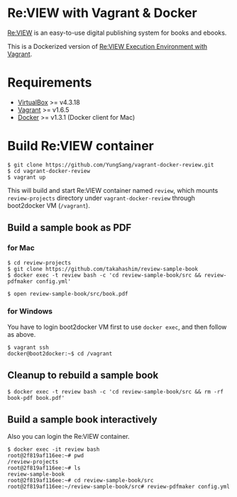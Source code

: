 # Re:VIEW with Vagrant & Docker

[Re:VIEW](https://github.com/kmuto/review) is an easy-to-use digital publishing system for books and ebooks.

This is a Dockerized version of [Re:VIEW Execution Environment with Vagrant](https://github.com/kenjis/vagrant-review-precise64).

# Requirements

- [VirtualBox](https://www.virtualbox.org/) >= v4.3.18
- [Vagrant](https://www.vagrantup.com/) >= v1.6.5
- [Docker](https://www.docker.com/) >= v1.3.1 (Docker client for Mac)

# Build Re:VIEW container

```
$ git clone https://github.com/YungSang/vagrant-docker-review.git
$ cd vagrant-docker-review
$ vagrant up
```
This will build and start Re:VIEW container named `review`, which mounts `review-projects` directory under `vagrant-docker-review` through boot2docker VM (`/vagrant`).

## Build a sample book as PDF

### for Mac

```
$ cd review-projects
$ git clone https://github.com/takahashim/review-sample-book
$ docker exec -t review bash -c 'cd review-sample-book/src && review-pdfmaker config.yml'
```

```
$ open review-sample-book/src/book.pdf
```

### for Windows

You have to login boot2docker VM first to use `docker exec`, and then follow as above.

```
$ vagrant ssh
docker@boot2docker:~$ cd /vagrant
```


## Cleanup to rebuild a sample book

```
$ docker exec -t review bash -c 'cd review-sample-book/src && rm -rf book-pdf book.pdf'
```

## Build a sample book interactively

Also you can login the Re:VIEW container.

```
$ docker exec -it review bash
root@2f819af116ee:~# pwd
/review-projects
root@2f819af116ee:~# ls
review-sample-book
root@2f819af116ee:~# cd review-sample-book/src
root@2f819af116ee:~/review-sample-book/src# review-pdfmaker config.yml
```

